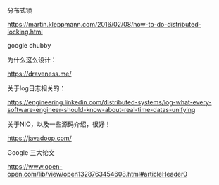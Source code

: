 分布式锁

https://martin.kleppmann.com/2016/02/08/how-to-do-distributed-locking.html

google chubby



为什么这么设计：

https://draveness.me/



关于log日志相关的：

https://engineering.linkedin.com/distributed-systems/log-what-every-software-engineer-should-know-about-real-time-datas-unifying



关于NIO，以及一些源码介绍，很好！

https://javadoop.com/



Google 三大论文

https://www.open-open.com/lib/view/open1328763454608.html#articleHeader0

